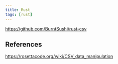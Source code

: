 ```yaml
---
title: Rust
tags: [rust]
---
```


<https://github.com/BurntSushi/rust-csv>

## References

<https://rosettacode.org/wiki/CSV_data_manipulation>
